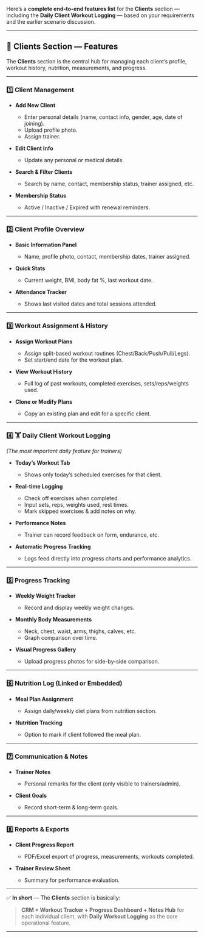 Here’s a **complete end-to-end features list** for the **Clients** section — including the **Daily Client Workout Logging** — based on your requirements and the earlier scenario discussion.

---

## **📂 Clients Section — Features**

The **Clients** section is the central hub for managing each client’s profile, workout history, nutrition, measurements, and progress.

---

### **1️⃣ Client Management**

* **Add New Client**

  * Enter personal details (name, contact info, gender, age, date of joining).
  * Upload profile photo.
  * Assign trainer.
* **Edit Client Info**

  * Update any personal or medical details.
* **Search & Filter Clients**

  * Search by name, contact, membership status, trainer assigned, etc.
* **Membership Status**

  * Active / Inactive / Expired with renewal reminders.

---

### **2️⃣ Client Profile Overview**

* **Basic Information Panel**

  * Name, profile photo, contact, membership dates, trainer assigned.
* **Quick Stats**

  * Current weight, BMI, body fat %, last workout date.
* **Attendance Tracker**

  * Shows last visited dates and total sessions attended.

---

### **3️⃣ Workout Assignment & History**

* **Assign Workout Plans**

  * Assign split-based workout routines (Chest/Back/Push/Pull/Legs).
  * Set start/end date for the workout plan.
* **View Workout History**

  * Full log of past workouts, completed exercises, sets/reps/weights used.
* **Clone or Modify Plans**

  * Copy an existing plan and edit for a specific client.

---

### **4️⃣ 🏋 Daily Client Workout Logging**

*(The most important daily feature for trainers)*

* **Today’s Workout Tab**

  * Shows only today’s scheduled exercises for that client.
* **Real-time Logging**

  * Check off exercises when completed.
  * Input sets, reps, weights used, rest times.
  * Mark skipped exercises & add notes on why.
* **Performance Notes**

  * Trainer can record feedback on form, endurance, etc.
* **Automatic Progress Tracking**

  * Logs feed directly into progress charts and performance analytics.

---

### **5️⃣ Progress Tracking**

* **Weekly Weight Tracker**

  * Record and display weekly weight changes.
* **Monthly Body Measurements**

  * Neck, chest, waist, arms, thighs, calves, etc.
  * Graph comparison over time.
* **Visual Progress Gallery**

  * Upload progress photos for side-by-side comparison.

---

### **6️⃣ Nutrition Log (Linked or Embedded)**

* **Meal Plan Assignment**

  * Assign daily/weekly diet plans from nutrition section.
* **Nutrition Tracking**

  * Option to mark if client followed the meal plan.

---

### **7️⃣ Communication & Notes**

* **Trainer Notes**

  * Personal remarks for the client (only visible to trainers/admin).
* **Client Goals**

  * Record short-term & long-term goals.

---

### **8️⃣ Reports & Exports**

* **Client Progress Report**

  * PDF/Excel export of progress, measurements, workouts completed.
* **Trainer Review Sheet**

  * Summary for performance evaluation.

---

✅ **In short** — The **Clients** section is basically:

> **CRM + Workout Tracker + Progress Dashboard + Notes Hub** for each individual client, with **Daily Workout Logging** as the core operational feature.

---

